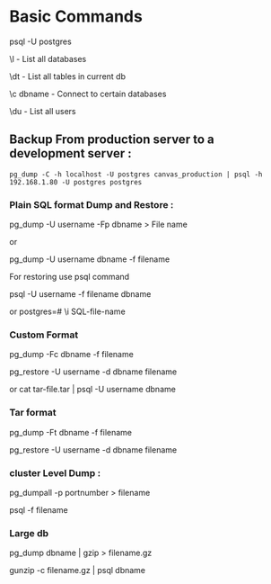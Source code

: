 # Basic Commands

psql -U postgres

\l - List all databases

\dt - List all tables in current db

\c dbname - Connect to certain databases

\du - List all users


## Backup From production server to a development server :


	pg_dump -C -h localhost -U postgres canvas_production | psql -h 192.168.1.80 -U postgres postgres

### Plain SQL format Dump and Restore :

pg_dump -U username -Fp dbname > File name

or

pg_dump -U username dbname -f filename

For restoring use psql command

psql -U username -f filename dbname

or
postgres=# \i SQL-file-name 


### Custom Format


pg_dump -Fc dbname -f filename

pg_restore -U username -d dbname filename

or
 cat tar-file.tar | psql -U username dbname


### Tar format

 pg_dump -Ft dbname -f filename

pg_restore -U username -d dbname filename


### cluster Level Dump :

pg_dumpall -p portnumber > filename

psql -f filename 


### Large db 

pg_dump dbname | gzip > filename.gz

gunzip -c filename.gz | psql dbname